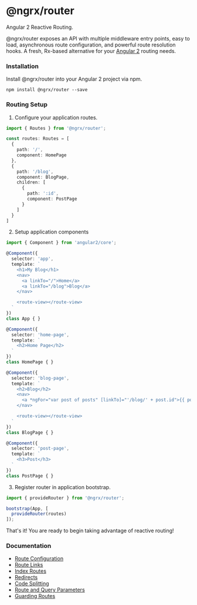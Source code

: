 # @ngrx/router
Angular 2 Reactive Routing.

@ngrx/router exposes an API with multiple middleware entry points, easy to load, asynchronous route configuration, and powerful route resolution hooks. A fresh, Rx-based alternative for your [Angular 2](https://angular.io/) routing needs.


### Installation
Install @ngrx/router into your Angular 2 project via npm.

```
npm install @ngrx/router --save
```

### Routing Setup

1. Configure your application routes.

  ```ts
  import { Routes } from '@ngrx/router';

  const routes: Routes = [
    {
      path: '/',
      component: HomePage
    },
    {
      path: '/blog',
      component: BlogPage,
      children: [
        {
          path: ':id',
          component: PostPage
        }
      ]
    }
  ]
  ```
2. Setup application components

  ```ts
  import { Component } from 'angular2/core';

  @Component({
    selector: 'app',
    template: `
      <h1>My Blog</h1>
      <nav>
        <a linkTo="/">Home</a>
        <a linkTo="/blog">Blog</a>
      </nav>

      <route-view></route-view>
    `
  })
  class App { }

  @Component({
    selector: 'home-page',
    template: `
      <h2>Home Page</h2>
    `
  })
  class HomePage { }

  @Component({
    selector: 'blog-page',
    template: `
      <h2>Blog</h2>
      <nav>
        <a *ngFor="var post of posts" [linkTo]="'/blog/' + post.id">{{ post.title }}</a>
      </nav>

      <route-view></route-view>
    `
  })
  class BlogPage { }

  @Component({
    selector: 'post-page',
    template: `
      <h3>Post</h3>
    `
  })
  class PostPage { }
  ```
3. Register router in application bootstrap.

  ```ts
  import { provideRouter } from '@ngrx/router';

  bootstrap(App, [
    provideRouter(routes)
  ]);
  ```

That's it! You are ready to begin taking advantage of reactive routing!

### Documentation

* [Route Configuration](route.md)
* [Route Links](links.md)
* [Index Routes](index-route.md)
* [Redirects](redirect.md)
* [Code Splitting](code-splitting.md)
* [Route and Query Parameters](params.md)
* [Guarding Routes](guards.md)
